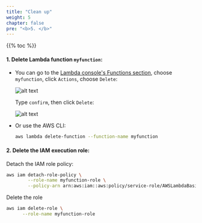 ```yaml
---
title: "Clean up"
weight: 5
chapter: false
pre: "<b>5. </b>"
---
```


{{% toc %}}

#### 1. Delete Lambda function `myfunction`:

- You can go to the [Lambda console's Functions section](https://console.aws.amazon.com/lambda/home?#/functions), choose `myfunction`, click `Actions`, choose `Delete`:

  ![alt text](/images/workshop-5/cleanup--lambda--delete.png)

  Type `confirm`, then click `Delete`:

  ![alt text](/images/workshop-5/cleanup--lambda-delete-confirm.png)

- Or use the AWS CLI:

  ```bash
  aws lambda delete-function --function-name myfunction
  ```

#### 2. Delete the IAM execution role:

Detach the IAM role policy:

```bash
aws iam detach-role-policy \
        --role-name myfunction-role \
        --policy-arn arn:aws:iam::aws:policy/service-role/AWSLambdaBasicExecutionRole
```

Delete the role

```bash
aws iam delete-role \
      --role-name myfunction-role
```
